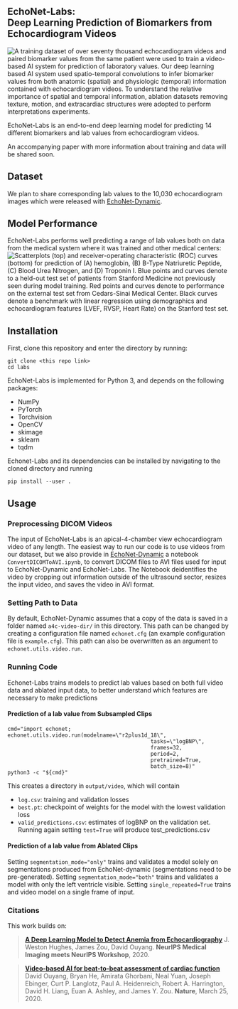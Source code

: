 EchoNet-Labs:<br/>Deep Learning Prediction of Biomarkers from Echocardiogram Videos
------------------------------------------------------------------------------

![A training dataset of over seventy thousand echocardiogram videos and paired biomarker values from the same patient were used to train a video-based AI system for prediction of laboratory values. Our deep learning based AI system used spatio-temporal convolutions to infer biomarker values from both anatomic (spatial) and physiologic (temporal) information contained with echocardiogram videos. To understand the relative importance of spatial and temporal information, ablation datasets removing texture, motion, and extracardiac structures were adopted to perform interpretations experiments. ](media/figure_1.png)

EchoNet-Labs is an end-to-end deep learning model for predicting 14 different biomarkers and lab values from echocardiogram videos. 

An accompanying paper with more information about training and data will be shared soon. 

Dataset
-------
We plan to share corresponding lab values to the 10,030 echocardiogram images which were released with [EchoNet-Dynamic](https://echonet.github.io/dynamic/).

Model Performance
-------
EchoNet-Labs performs well predicting a range of lab values both on data from the medical system where it was trained and other medical centers:
![Scatterplots (top) and receiver-operating characteristic (ROC) curves (bottom) for prediction of (A) hemoglobin, (B) B-Type Natriuretic Peptide, (C) Blood Urea Nitrogen, and (D) Troponin I. Blue points and curves denote to a held-out test set of patients from Stanford Medicine not previously seen during model training. Red points and curves denote to performance on the external test set from Cedars-Sinai Medical Center. Black curves denote a benchmark with linear regression using demographics and echocardiogram features (LVEF, RVSP, Heart Rate) on the Stanford test set.
](media/figure_2.png)

Installation
------------

First, clone this repository and enter the directory by running:

    git clone <this repo link>
    cd labs

EchoNet-Labs is implemented for Python 3, and depends on the following packages:
  - NumPy
  - PyTorch
  - Torchvision
  - OpenCV
  - skimage
  - sklearn
  - tqdm

Echonet-Labs and its dependencies can be installed by navigating to the cloned directory and running

    pip install --user .

Usage
-----
### Preprocessing DICOM Videos

The input of EchoNet-Labs is an apical-4-chamber view echocardiogram video of any length. The easiest way to run our code is to use videos from our dataset, but we also provide in [EchoNet-Dynamic](https://github.com/echonet/dynamic/blob/master/scripts/ConvertDICOMToAVI.ipynb) a notebook `ConvertDICOMToAVI.ipynb`, to convert DICOM files to AVI files used for input to EchoNet-Dynamic and EchoNet-Labs. The Notebook deidentifies the video by cropping out information outside of the ultrasound sector, resizes the input video, and saves the video in AVI format. 

### Setting Path to Data

By default, EchoNet-Dynamic assumes that a copy of the data is saved in a folder named `a4c-video-dir/` in this directory.
This path can be changed by creating a configuration file named `echonet.cfg` (an example configuration file is `example.cfg`). This path can also be overwritten as an argument to `echonet.utils.video.run`.

### Running Code
Echonet-Labs trains models to predict lab values based on both full video data and ablated input data, to better understand which features are necessary to make predictions

#### Prediction of a lab value from Subsampled Clips

    cmd="import echonet; echonet.utils.video.run(modelname=\"r2plus1d_18\",
                                                 tasks=\"logBNP\",
                                                 frames=32,
                                                 period=2,
                                                 pretrained=True,
                                                 batch_size=8)"
    python3 -c "${cmd}"

This creates a directory in `output/video`, which will contain
  - `log.csv`: training and validation losses
  - `best.pt`: checkpoint of weights for the model with the lowest validation loss
  - `valid_predictions.csv`: estimates of logBNP on the validation set. Running again setting `test=True` will produce test_predictions.csv
  
#### Prediction of a lab value from Ablated Clips

Setting `segmentation_mode="only"` trains and validates a model solely on segmentations produced from EchoNet-dynamic (segmentations need to be pre-generated). Setting `segmentation_mode="both"` trains and validates a model with only the left ventricle visible. Setting `single_repeated=True` trains and video model on a single frame of input.

### Citations

This work builds on:
> [**A Deep Learning Model to Detect Anemia from Echocardiography**](http://www.cse.cuhk.edu.hk/~qdou/public/medneurips2020/19_Anemia%20(5).pdf)
  J. Weston Hughes, James Zou, David Ouyang. <b>NeurIPS Medical Imaging meets NeurIPS Workshop</b>, 2020.

> [**Video-based AI for beat-to-beat assessment of cardiac function**](https://www.nature.com/articles/s41586-020-2145-8)<br/>
  David Ouyang, Bryan He, Amirata Ghorbani, Neal Yuan, Joseph Ebinger, Curt P. Langlotz, Paul A. Heidenreich, Robert A. Harrington, David H. Liang, Euan A. Ashley, and James Y. Zou. <b>Nature</b>, March 25, 2020.
  
  
